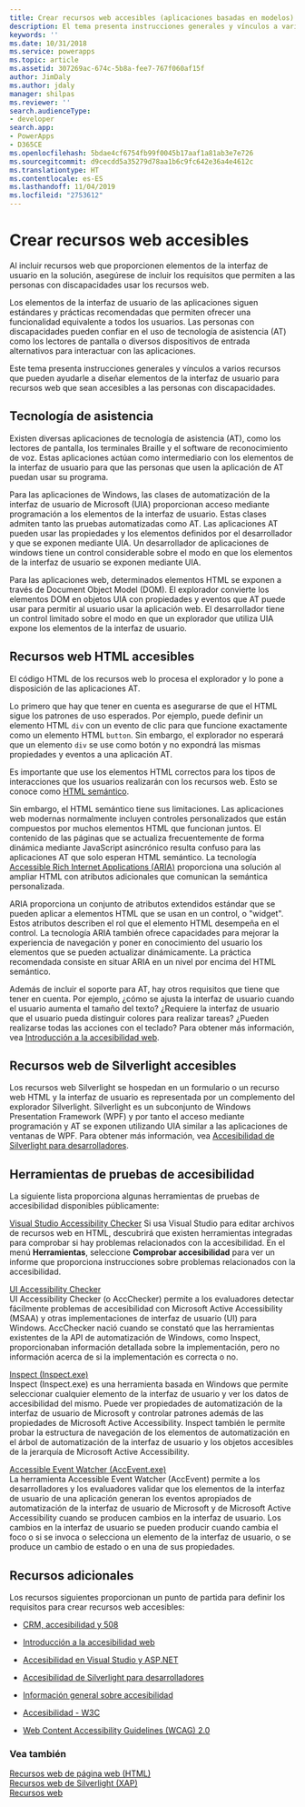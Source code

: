```yaml
---
title: Crear recursos web accesibles (aplicaciones basadas en modelos) | Microsoft Docs
description: El tema presenta instrucciones generales y vínculos a varios recursos que pueden ayudarle a diseñar elementos de la interfaz de usuario para recursos web que sean accesibles a las personas con discapacidades.
keywords: ''
ms.date: 10/31/2018
ms.service: powerapps
ms.topic: article
ms.assetid: 307269ac-674c-5b8a-fee7-767f060af15f
author: JimDaly
ms.author: jdaly
manager: shilpas
ms.reviewer: ''
search.audienceType:
- developer
search.app:
- PowerApps
- D365CE
ms.openlocfilehash: 5bdae4cf6754fb99f0045b17aaf1a81ab3e7e726
ms.sourcegitcommit: d9cecdd5a35279d78aa1b6c9fc642e36a4e4612c
ms.translationtype: HT
ms.contentlocale: es-ES
ms.lasthandoff: 11/04/2019
ms.locfileid: "2753612"
---
```

# <a name="create-accessible-web-resources"></a>Crear recursos web accesibles

<!-- https://docs.microsoft.com/dynamics365/customer-engagement/developer/create-accessible-web-resources -->


Al incluir recursos web que proporcionen elementos de la interfaz de usuario en la solución, asegúrese de incluir los requisitos que permiten a las personas con discapacidades usar los recursos web.  
  
 Los elementos de la interfaz de usuario de las aplicaciones siguen estándares y prácticas recomendadas que permiten ofrecer una funcionalidad equivalente a todos los usuarios. Las personas con discapacidades pueden confiar en el uso de tecnología de asistencia (AT) como los lectores de pantalla o diversos dispositivos de entrada alternativos para interactuar con las aplicaciones.  
  
 Este tema presenta instrucciones generales y vínculos a varios recursos que pueden ayudarle a diseñar elementos de la interfaz de usuario para recursos web que sean accesibles a las personas con discapacidades.  
  
<a name="BKMK_AT"></a>   
## <a name="assistive-technology"></a>Tecnología de asistencia  
 Existen diversas aplicaciones de tecnología de asistencia (AT), como los lectores de pantalla, los terminales Braille y el software de reconocimiento de voz. Estas aplicaciones actúan como intermediario con los elementos de la interfaz de usuario para que las personas que usen la aplicación de AT puedan usar su programa.  
  
 Para las aplicaciones de Windows, las clases de automatización de la interfaz de usuario de Microsoft (UIA) proporcionan acceso mediante programación a los elementos de la interfaz de usuario. Estas clases admiten tanto las pruebas automatizadas como AT. Las aplicaciones AT pueden usar las propiedades y los elementos definidos por el desarrollador y que se exponen mediante UIA. Un desarrollador de aplicaciones de windows tiene un control considerable sobre el modo en que los elementos de la interfaz de usuario se exponen mediante UIA.  
  
 Para las aplicaciones web, determinados elementos HTML se exponen a través de Document Object Model (DOM). El explorador convierte los elementos DOM en objetos UIA con propiedades y eventos que AT puede usar para permitir al usuario usar la aplicación web. El desarrollador tiene un control limitado sobre el modo en que un explorador que utiliza UIA expone los elementos de la interfaz de usuario.  
  
<a name="BKMK_HTMLWebResources"></a>   
## <a name="accessible-html-web-resources"></a>Recursos web HTML accesibles  
 El código HTML de los recursos web lo procesa el explorador y lo pone a disposición de las aplicaciones AT.  
  
 Lo primero que hay que tener en cuenta es asegurarse de que el HTML sigue los patrones de uso esperados. Por ejemplo, puede definir un elemento HTML `div` con un evento de clic para que funcione exactamente como un elemento HTML `button`. Sin embargo, el explorador no esperará que un elemento `div` se use como botón y no expondrá las mismas propiedades y eventos a una aplicación AT.  
  
 Es importante que use los elementos HTML correctos para los tipos de interacciones que los usuarios realizarán con los recursos web. Esto se conoce como [HTML semántico](https://docs.microsoft.com/microsoft-edge/accessibility).  
  
 Sin embargo, el HTML semántico tiene sus limitaciones. Las aplicaciones web modernas normalmente incluyen controles personalizados que están compuestos por muchos elementos HTML que funcionan juntos. El contenido de las páginas que se actualiza frecuentemente de forma dinámica mediante JavaScript asincrónico resulta confuso para las aplicaciones AT que solo esperan HTML semántico. La tecnología [Accessible Rich Internet Applications (ARIA)](https://docs.microsoft.com/microsoft-edge/accessibility) proporciona una solución al ampliar HTML con atributos adicionales que comunican la semántica personalizada.  
  
 ARIA proporciona un conjunto de atributos extendidos estándar que se pueden aplicar a elementos HTML que se usan en un control, o "widget". Estos atributos describen el rol que el elemento HTML desempeña en el control. La tecnología ARIA también ofrece capacidades para mejorar la experiencia de navegación y poner en conocimiento del usuario los elementos que se pueden actualizar dinámicamente. La práctica recomendada consiste en situar ARIA en un nivel por encima del HTML semántico.  
  
 Además de incluir el soporte para AT, hay otros requisitos que tiene que tener en cuenta. Por ejemplo, ¿cómo se ajusta la interfaz de usuario cuando el usuario aumenta el tamaño del texto? ¿Requiere la interfaz de usuario que el usuario pueda distinguir colores para realizar tareas? ¿Pueden realizarse todas las acciones con el teclado? Para obtener más información, vea [Introducción a la accesibilidad web](https://docs.microsoft.com/previous-versions/windows/apps/hh452681(v=win.10)).
  
<a name="BKMK_SilverlightWebResources"></a>   
## <a name="accessible-silverlight-web-resources"></a>Recursos web de Silverlight accesibles  
 Los recursos web Silverlight se hospedan en un formulario o un recurso web HTML y la interfaz de usuario es representada por un complemento del explorador Silverlight. Silverlight es un subconjunto de Windows Presentation Framework (WPF) y por tanto el acceso mediante programación y AT se exponen utilizando UIA similar a las aplicaciones de ventanas de WPF. Para obtener más información, vea [Accesibilidad de Silverlight para desarrolladores](https://docs.microsoft.com/previous-versions/windows/).  
  
<a name="BKMK_AccessiblityTestingTools"></a>   
## <a name="accessibility-testing-tools"></a>Herramientas de pruebas de accesibilidad  
 La siguiente lista proporciona algunas herramientas de pruebas de accesibilidad disponibles públicamente:  
  
 [Visual Studio Accessibility Checker](https://msdn.microsoft.com/library/ms228004)  <!--TODO No relevant microsoft docs link-->
 Si usa Visual Studio para editar archivos de recursos web en HTML, descubrirá que existen herramientas integradas para comprobar si hay problemas relacionados con la accesibilidad. En el menú **Herramientas**, seleccione **Comprobar accesibilidad** para ver un informe que proporciona instrucciones sobre problemas relacionados con la accesibilidad.  
  
 [UI Accessibility Checker](https://acccheck.codeplex.com/)  
 UI Accessibility Checker (o AccChecker) permite a los evaluadores detectar fácilmente problemas de accesibilidad con Microsoft Active Accessibility (MSAA) y otras implementaciones de interfaz de usuario (UI) para Windows. AccChecker nació cuando se constató que las herramientas existentes de la API de automatización de Windows, como Inspect, proporcionaban información detallada sobre la implementación, pero no información acerca de si la implementación es correcta o no.  
  
 [Inspect (Inspect.exe)](https://docs.microsoft.com/windows/desktop/WinAuto/inspect-objects)  
 Inspect (Inspect.exe) es una herramienta basada en Windows que permite seleccionar cualquier elemento de la interfaz de usuario y ver los datos de accesibilidad del mismo. Puede ver propiedades de automatización de la interfaz de usuario de Microsoft y controlar patrones además de las propiedades de Microsoft Active Accessibility. Inspect también le permite probar la estructura de navegación de los elementos de automatización en el árbol de automatización de la interfaz de usuario y los objetos accesibles de la jerarquía de Microsoft Active Accessibility.  
  
 [Accessible Event Watcher (AccEvent.exe)](https://docs.microsoft.com/windows/desktop/WinAuto/accessible-event-watcher)  
 La herramienta Accessible Event Watcher (AccEvent) permite a los desarrolladores y los evaluadores validar que los elementos de la interfaz de usuario de una aplicación generan los eventos apropiados de automatización de la interfaz de usuario de Microsoft y de Microsoft Active Accessibility cuando se producen cambios en la interfaz de usuario. Los cambios en la interfaz de usuario se pueden producir cuando cambia el foco o si se invoca o selecciona un elemento de la interfaz de usuario, o se produce un cambio de estado o en una de sus propiedades.
  
<a name="BKMK_AdditionalResources"></a>   
## <a name="additional-resources"></a>Recursos adicionales  
 Los recursos siguientes proporcionan un punto de partida para definir los requisitos para crear recursos web accesibles:  
  
-   [CRM, accesibilidad y 508](https://blogs.msdn.com/b/devkeydet/archive/2013/01/29/crm-accessibility-and-508.aspx)  
  
-   [Introducción a la accesibilidad web](https://docs.microsoft.com/previous-versions/windows/apps/hh452681(v=win.10))  
  
-   [Accesibilidad en Visual Studio y ASP.NET](https://msdn.microsoft.com/library/ms228004)  <!--TODO No relevant microsoft docs link-->
  
-   [Accesibilidad de Silverlight para desarrolladores](https://docs.microsoft.com/previous-versions/windows/)  
  
-   [Información general sobre accesibilidad](https://developer.microsoft.com/windows/accessible-apps)  
  
-   [Accesibilidad - W3C](https://www.w3.org/standards/webdesign/accessibility)  
  
-   [Web Content Accessibility Guidelines (WCAG) 2.0](https://www.w3.org/TR/WCAG20/)  
  
### <a name="see-also"></a>Vea también  
 [Recursos web de página web (HTML)](webpage-html-web-resources.md)   
 [Recursos web de Silverlight (XAP)](/dynamics365/customer-engagement/developer/silverlight-xap-web-resources)<br/>   <!--TODO No relevant topic in powerapps repo-->
 [Recursos web](web-resources.md)
